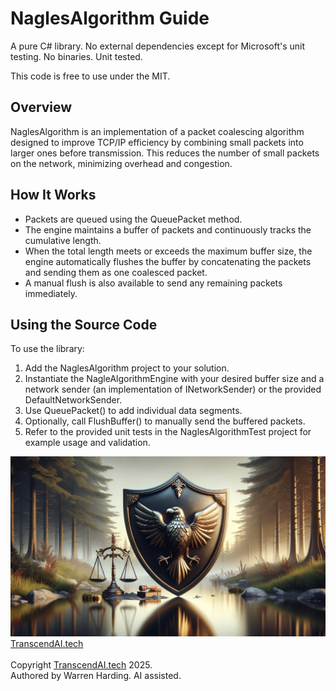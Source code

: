 # NaglesAlgorithm Guide

A pure C# library. No external dependencies except for Microsoft's unit testing. No binaries. Unit tested.

This code is free to use under the MIT.

## Overview

NaglesAlgorithm is an implementation of a packet coalescing algorithm designed to improve TCP/IP efficiency by combining small packets into larger ones before transmission. This reduces the number of small packets on the network, minimizing overhead and congestion.

## How It Works

- Packets are queued using the QueuePacket method.
- The engine maintains a buffer of packets and continuously tracks the cumulative length.
- When the total length meets or exceeds the maximum buffer size, the engine automatically flushes the buffer by concatenating the packets and sending them as one coalesced packet.
- A manual flush is also available to send any remaining packets immediately.

## Using the Source Code

To use the library:
1. Add the NaglesAlgorithm project to your solution.
2. Instantiate the NagleAlgorithmEngine with your desired buffer size and a network sender (an implementation of INetworkSender) or the provided DefaultNetworkSender.
3. Use QueuePacket() to add individual data segments.
4. Optionally, call FlushBuffer() to manually send the buffered packets.
5. Refer to the provided unit tests in the NaglesAlgorithmTest project for example usage and validation.

![AI Image](aiimage.jpg)
[TranscendAI.tech](https://TranscendAI.tech)<br>
<br>
Copyright [TranscendAI.tech](https://TranscendAI.tech) 2025.</br>
Authored by Warren Harding. AI assisted.